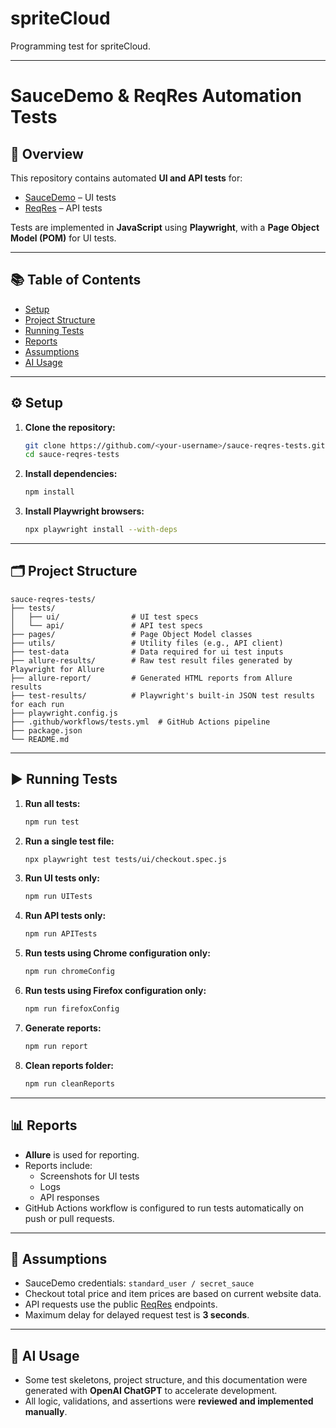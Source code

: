 # spriteCloud

Programming test for spriteCloud.

---

# SauceDemo & ReqRes Automation Tests

## 🧪 Overview

This repository contains automated **UI and API tests** for:

- [SauceDemo](https://www.saucedemo.com) – UI tests
- [ReqRes](https://reqres.in/) – API tests

Tests are implemented in **JavaScript** using **Playwright**, with a **Page Object Model (POM)** for UI tests.

---

## 📚 Table of Contents

- [Setup](#️setup)
- [Project Structure](#project-structure)
- [Running Tests](#running-tests)
- [Reports](#reports)
- [Assumptions](#assumptions)
- [AI Usage](#ai-usage)

---

## ⚙️ Setup

1. **Clone the repository:**

   ```bash
   git clone https://github.com/<your-username>/sauce-reqres-tests.git
   cd sauce-reqres-tests
   ```

2. **Install dependencies:**

   ```bash
   npm install
   ```

3. **Install Playwright browsers:**

   ```bash
   npx playwright install --with-deps
   ```

---

## 🗂️ Project Structure

```
sauce-reqres-tests/
├── tests/
│   ├── ui/                # UI test specs
│   └── api/               # API test specs
├── pages/                 # Page Object Model classes
├── utils/                 # Utility files (e.g., API client)
├── test-data              # Data required for ui test inputs
├── allure-results/        # Raw test result files generated by Playwright for Allure
├── allure-report/         # Generated HTML reports from Allure results
├── test-results/          # Playwright's built-in JSON test results for each run
├── playwright.config.js
├── .github/workflows/tests.yml  # GitHub Actions pipeline
├── package.json
└── README.md
```

---

## ▶️ Running Tests

1. **Run all tests:**

   ```bash
   npm run test
   ```

2. **Run a single test file:**

   ```bash
   npx playwright test tests/ui/checkout.spec.js
   ```

3. **Run UI tests only:**

   ```bash
   npm run UITests
   ```

4. **Run API tests only:**

   ```bash
   npm run APITests
   ```

5. **Run tests using Chrome configuration only:**

   ```bash
   npm run chromeConfig
   ```

6. **Run tests using Firefox configuration only:**

   ```bash
   npm run firefoxConfig
   ```

7. **Generate reports:**

   ```bash
   npm run report
   ```

8. **Clean reports folder:**

   ```bash
   npm run cleanReports
   ```

---

## 📊 Reports

- **Allure** is used for reporting.
- Reports include:
  - Screenshots for UI tests
  - Logs
  - API responses
- GitHub Actions workflow is configured to run tests automatically on push or pull requests.

---

## 📌 Assumptions

- SauceDemo credentials: `standard_user / secret_sauce`
- Checkout total price and item prices are based on current website data.
- API requests use the public [ReqRes](https://reqres.in/) endpoints.
- Maximum delay for delayed request test is **3 seconds**.

---

## 🤖 AI Usage

- Some test skeletons, project structure, and this documentation were generated with **OpenAI ChatGPT** to accelerate development.
- All logic, validations, and assertions were **reviewed and implemented manually**.
